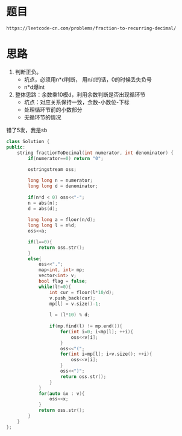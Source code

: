 # 题目
`https://leetcode-cn.com/problems/fraction-to-recurring-decimal/`


# 思路
1. 判断正负。
   - 坑点，必须用n*d判断， 用n/d的话，0的时候丢失负号
   - n*d爆int
2. 整体思路：余数乘10模d，利用余数判断是否出现循环节
   - 坑点：对应关系保持一致，余数-小数位-下标
   - 处理循环节前的小数部分
   - 无循环节的情况

错了5发，我是sb

```cpp
class Solution {
public:
    string fractionToDecimal(int numerator, int denominator) {
        if(numerator==0) return "0";
    
        ostringstream oss;        

        long long n = numerator;
        long long d = denominator;
        
        if(n*d < 0) oss<<"-";
        n = abs(n);
        d = abs(d);
        
        long long a = floor(n/d);
        long long l = n%d;
        oss<<a;

        if(l==0){
            return oss.str();
        }
        else{
            oss<<".";
            map<int, int> mp;
            vector<int> v;
            bool flag = false;
            while(l!=0){
                int cur = floor(l*10/d);
                v.push_back(cur);
                mp[l] = v.size()-1;
                
                l = (l*10) % d;
                
                if(mp.find(l) != mp.end()){
                    for(int i=0; i<mp[l]; ++i){
                        oss<<v[i];
                    }
                    oss<<"(";
                    for(int i=mp[l]; i<v.size(); ++i){
                        oss<<v[i];
                    }
                    oss<<")";
                    return oss.str();
                }   
            }
            for(auto &x : v){
                oss<<x;
            }
            return oss.str();
        }
    }
};
```